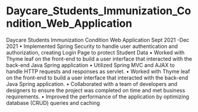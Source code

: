 # Daycare_Students_Immunization_Condition_Web_Application
Daycare Students Immunization Condition Web Application								      Sept 2021 -Dec 2021
•	Implemented Spring Security to handle user authentication and authorization, creating Login Page to protect Student Data
•	Worked with Thyme leaf on the front-end to build a user interface that interacted with the back-end Java Spring application
•	Utilized Spring MVC and AJAX to handle HTTP requests and responses as servlet.
•	Worked with Thyme leaf on the front-end to build a user interface that interacted with the back-end Java Spring application.
•	Collaborated with a team of developers and designers to ensure the project was completed on time and met business requirements.
•	Improved the performance of the application by optimizing database (CRUD) queries and caching
